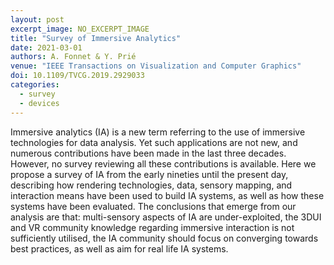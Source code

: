 ```yaml
---
layout: post
excerpt_image: NO_EXCERPT_IMAGE
title: "Survey of Immersive Analytics"
date: 2021-03-01
authors: A. Fonnet & Y. Prié
venue: "IEEE Transactions on Visualization and Computer Graphics"
doi: 10.1109/TVCG.2019.2929033
categories:
  - survey
  - devices
---
```

Immersive analytics (IA) is a new term referring to the use of immersive technologies for data analysis. Yet such applications are not new, and numerous contributions have been made in the last three decades. However, no survey reviewing all these contributions is available. Here we propose a survey of IA from the early nineties until the present day, describing how rendering technologies, data, sensory mapping, and interaction means have been used to build IA systems, as well as how these systems have been evaluated. The conclusions that emerge from our analysis are that: multi-sensory aspects of IA are under-exploited, the 3DUI and VR community knowledge regarding immersive interaction is not sufficiently utilised, the IA community should focus on converging towards best practices, as well as aim for real life IA systems.
